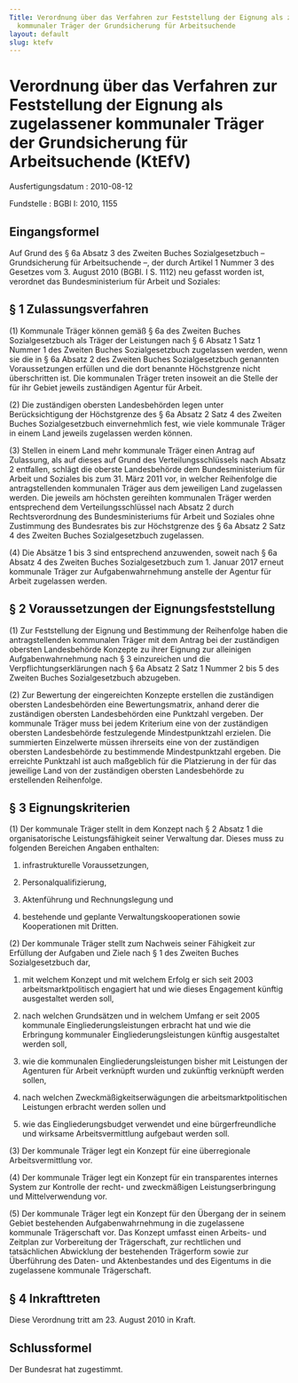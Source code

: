 ```yaml
---
Title: Verordnung über das Verfahren zur Feststellung der Eignung als zugelassener
  kommunaler Träger der Grundsicherung für Arbeitsuchende
layout: default
slug: ktefv
---
```


# Verordnung über das Verfahren zur Feststellung der Eignung als zugelassener kommunaler Träger der Grundsicherung für Arbeitsuchende (KtEfV)

Ausfertigungsdatum
:   2010-08-12

Fundstelle
:   BGBl I: 2010, 1155


## Eingangsformel

Auf Grund des § 6a Absatz 3 des Zweiten Buches Sozialgesetzbuch –
Grundsicherung für Arbeitsuchende –, der durch Artikel 1 Nummer 3 des
Gesetzes vom 3. August 2010 (BGBl. I S. 1112) neu gefasst worden ist,
verordnet das Bundesministerium für Arbeit und Soziales:


## § 1 Zulassungsverfahren

(1) Kommunale Träger können gemäß § 6a des Zweiten Buches
Sozialgesetzbuch als Träger der Leistungen nach § 6 Absatz 1 Satz 1
Nummer 1 des Zweiten Buches Sozialgesetzbuch zugelassen werden, wenn
sie die in § 6a Absatz 2 des Zweiten Buches Sozialgesetzbuch genannten
Voraussetzungen erfüllen und die dort benannte Höchstgrenze nicht
überschritten ist. Die kommunalen Träger treten insoweit an die Stelle
der für ihr Gebiet jeweils zuständigen Agentur für Arbeit.

(2) Die zuständigen obersten Landesbehörden legen unter
Berücksichtigung der Höchstgrenze des § 6a Absatz 2 Satz 4 des Zweiten
Buches Sozialgesetzbuch einvernehmlich fest, wie viele kommunale
Träger in einem Land jeweils zugelassen werden können.

(3) Stellen in einem Land mehr kommunale Träger einen Antrag auf
Zulassung, als auf dieses auf Grund des Verteilungsschlüssels nach
Absatz 2 entfallen, schlägt die oberste Landesbehörde dem
Bundesministerium für Arbeit und Soziales bis zum 31. März 2011 vor,
in welcher Reihenfolge die antragstellenden kommunalen Träger aus dem
jeweiligen Land zugelassen werden. Die jeweils am höchsten gereihten
kommunalen Träger werden entsprechend dem Verteilungsschlüssel nach
Absatz 2 durch Rechtsverordnung des Bundesministeriums für Arbeit und
Soziales ohne Zustimmung des Bundesrates bis zur Höchstgrenze des § 6a
Absatz 2 Satz 4 des Zweiten Buches Sozialgesetzbuch zugelassen.

(4) Die Absätze 1 bis 3 sind entsprechend anzuwenden, soweit nach § 6a
Absatz 4 des Zweiten Buches Sozialgesetzbuch zum 1. Januar 2017 erneut
kommunale Träger zur Aufgabenwahrnehmung anstelle der Agentur für
Arbeit zugelassen werden.


## § 2 Voraussetzungen der Eignungsfeststellung

(1) Zur Feststellung der Eignung und Bestimmung der Reihenfolge haben
die antragstellenden kommunalen Träger mit dem Antrag bei der
zuständigen obersten Landesbehörde Konzepte zu ihrer Eignung zur
alleinigen Aufgabenwahrnehmung nach § 3 einzureichen und die
Verpflichtungserklärungen nach § 6a Absatz 2 Satz 1 Nummer 2 bis 5 des
Zweiten Buches Sozialgesetzbuch abzugeben.

(2) Zur Bewertung der eingereichten Konzepte erstellen die zuständigen
obersten Landesbehörden eine Bewertungsmatrix, anhand derer die
zuständigen obersten Landesbehörden eine Punktzahl vergeben. Der
kommunale Träger muss bei jedem Kriterium eine von der zuständigen
obersten Landesbehörde festzulegende Mindestpunktzahl erzielen. Die
summierten Einzelwerte müssen ihrerseits eine von der zuständigen
obersten Landesbehörde zu bestimmende Mindestpunktzahl ergeben. Die
erreichte Punktzahl ist auch maßgeblich für die Platzierung in der für
das jeweilige Land von der zuständigen obersten Landesbehörde zu
erstellenden Reihenfolge.


## § 3 Eignungskriterien

(1) Der kommunale Träger stellt in dem Konzept nach § 2 Absatz 1 die
organisatorische Leistungsfähigkeit seiner Verwaltung dar. Dieses muss
zu folgenden Bereichen Angaben enthalten:

1.  infrastrukturelle Voraussetzungen,


2.  Personalqualifizierung,


3.  Aktenführung und Rechnungslegung und


4.  bestehende und geplante Verwaltungskooperationen sowie Kooperationen
    mit Dritten.




(2) Der kommunale Träger stellt zum Nachweis seiner Fähigkeit zur
Erfüllung der Aufgaben und Ziele nach § 1 des Zweiten Buches
Sozialgesetzbuch dar,

1.  mit welchem Konzept und mit welchem Erfolg er sich seit 2003
    arbeitsmarktpolitisch engagiert hat und wie dieses Engagement künftig
    ausgestaltet werden soll,


2.  nach welchen Grundsätzen und in welchem Umfang er seit 2005 kommunale
    Eingliederungsleistungen erbracht hat und wie die Erbringung
    kommunaler Eingliederungsleistungen künftig ausgestaltet werden soll,


3.  wie die kommunalen Eingliederungsleistungen bisher mit Leistungen der
    Agenturen für Arbeit verknüpft wurden und zukünftig verknüpft werden
    sollen,


4.  nach welchen Zweckmäßigkeitserwägungen die arbeitsmarktpolitischen
    Leistungen erbracht werden sollen und


5.  wie das Eingliederungsbudget verwendet und eine bürgerfreundliche und
    wirksame Arbeitsvermittlung aufgebaut werden soll.




(3) Der kommunale Träger legt ein Konzept für eine überregionale
Arbeitsvermittlung vor.

(4) Der kommunale Träger legt ein Konzept für ein transparentes
internes System zur Kontrolle der recht- und zweckmäßigen
Leistungserbringung und Mittelverwendung vor.

(5) Der kommunale Träger legt ein Konzept für den Übergang der in
seinem Gebiet bestehenden Aufgabenwahrnehmung in die zugelassene
kommunale Trägerschaft vor. Das Konzept umfasst einen Arbeits- und
Zeitplan zur Vorbereitung der Trägerschaft, zur rechtlichen und
tatsächlichen Abwicklung der bestehenden Trägerform sowie zur
Überführung des Daten- und Aktenbestandes und des Eigentums in die
zugelassene kommunale Trägerschaft.


## § 4 Inkrafttreten

Diese Verordnung tritt am 23. August 2010 in Kraft.


## Schlussformel

Der Bundesrat hat zugestimmt.

